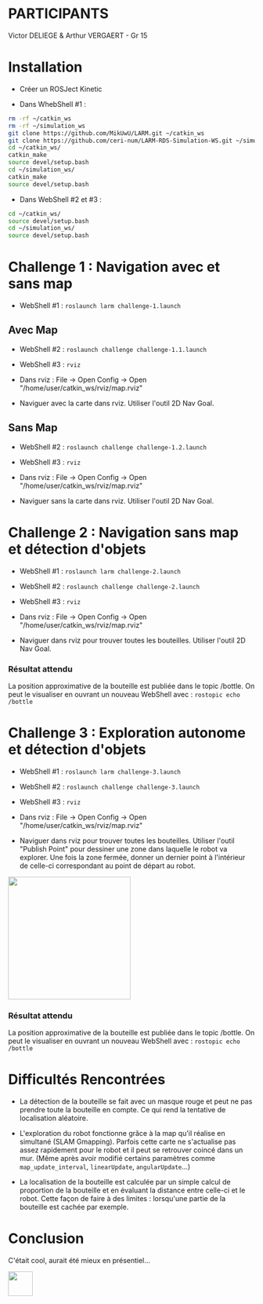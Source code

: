# PARTICIPANTS

Victor DELIEGE & Arthur VERGAERT - Gr 15

# Installation

- Créer un ROSJect Kinetic

- Dans WhebShell #1 :

```bash
rm -rf ~/catkin_ws
rm -rf ~/simulation_ws
git clone https://github.com/MikUwU/LARM.git ~/catkin_ws
git clone https://github.com/ceri-num/LARM-RDS-Simulation-WS.git ~/simulation_ws
cd ~/catkin_ws/
catkin_make
source devel/setup.bash
cd ~/simulation_ws/
catkin_make
source devel/setup.bash
```

- Dans WebShell #2 et #3 :

```bash
cd ~/catkin_ws/
source devel/setup.bash
cd ~/simulation_ws/
source devel/setup.bash
```

# Challenge 1 : Navigation avec et sans map

- WebShell #1 : `roslaunch larm challenge-1.launch`

## Avec Map

- WebShell #2 : `roslaunch challenge challenge-1.1.launch`

- WebShell #3 : `rviz`

- Dans rviz : File -> Open Config -> Open "/home/user/catkin_ws/rviz/map.rviz"

- Naviguer avec la carte dans rviz. Utiliser l'outil 2D Nav Goal.

## Sans Map

- WebShell #2 : `roslaunch challenge challenge-1.2.launch`

- WebShell #3 : `rviz`

- Dans rviz : File -> Open Config -> Open "/home/user/catkin_ws/rviz/map.rviz"

- Naviguer sans la carte dans rviz. Utiliser l'outil 2D Nav Goal.

# Challenge 2 : Navigation sans map et détection d'objets

- WebShell #1 : `roslaunch larm challenge-2.launch`

- WebShell #2 : `roslaunch challenge challenge-2.launch`

- WebShell #3 : `rviz`

- Dans rviz : File -> Open Config -> Open "/home/user/catkin_ws/rviz/map.rviz"

- Naviguer dans rviz pour trouver toutes les bouteilles. Utiliser l'outil 2D Nav Goal.

### Résultat attendu

La position approximative de la bouteille est publiée dans le topic /bottle. On peut le visualiser en ouvrant un nouveau WebShell avec : `rostopic echo /bottle`

# Challenge 3 : Exploration autonome et détection d'objets

- WebShell #1 : `roslaunch larm challenge-3.launch`

- WebShell #2 : `roslaunch challenge challenge-3.launch`

- WebShell #3 : `rviz`

- Dans rviz : File -> Open Config -> Open "/home/user/catkin_ws/rviz/map.rviz"

- Naviguer dans rviz pour trouver toutes les bouteilles. Utiliser l'outil "Publish Point" pour dessiner une zone dans laquelle le robot va explorer. Une fois la zone fermée, donner un dernier point à l'intérieur de celle-ci correspondant au point de départ au robot.

<img src="https://raw.githubusercontent.com/MikUwU/LARM/main/frontier_exploration.gif" height="250" />

### Résultat attendu

La position approximative de la bouteille est publiée dans le topic /bottle. On peut le visualiser en ouvrant un nouveau WebShell avec : `rostopic echo /bottle`


# Difficultés Rencontrées

- La détection de la bouteille se fait avec un masque rouge et peut ne pas prendre toute la bouteille en compte. Ce qui rend la tentative de localisation aléatoire.

- L'exploration du robot fonctionne grâce à la map qu'il réalise en simultané (SLAM Gmapping). Parfois cette carte ne s'actualise pas assez rapidement pour le robot et il peut se retrouver coincé dans un mur. (Même après avoir modifié certains paramètres comme `map_update_interval`, `linearUpdate`, `angularUpdate`...)

- La localisation de la bouteille est calculée par un simple calcul de proportion de la bouteille et en évaluant la distance entre celle-ci et le robot. Cette façon de faire à des limites : lorsqu'une partie de la bouteille est cachée par exemple.

# Conclusion

C'était cool, aurait été mieux en présentiel... 

<img src="https://media1.tenor.com/images/8d4dd8f52d9a25d73f44c61dc9ec3b99/tenor.gif?itemid=15871940" height="50"/>
